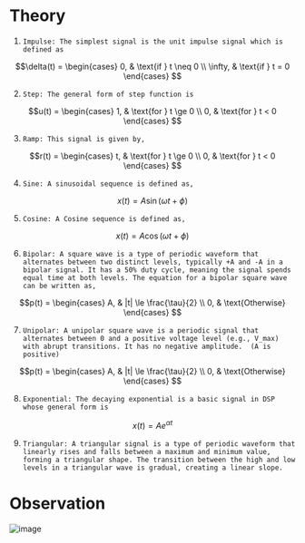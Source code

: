 # Theory
 1. 	Impulse: The simplest signal is the unit impulse signal which is defined as
$$\delta(t) = 
\begin{cases} 
0, & \text{if } t \neq 0 \\ 
\infty, & \text{if } t = 0 
\end{cases}
$$

2.     Step: The general form of step function is
$$u(t) = 
\begin{cases} 
1, & \text{for } t \ge 0 \\ 
0, & \text{for } t < 0 
\end{cases}
$$

3.     Ramp: This signal is given by,

$$r(t) = 
\begin{cases} 
t, & \text{for } t \ge 0 \\ 
0, & \text{for } t < 0 
\end{cases}
$$

4.     Sine: A sinusoidal sequence is defined as,

$$x(t) = A \sin(\omega t + \phi)$$

5.     Cosine: A Cosine sequence is defined as,

$$x(t) = A \cos(\omega t + \phi)$$

6.     Bipolar: A square wave is a type of periodic waveform that alternates between two distinct levels, typically +A and -A in a bipolar signal. It has a 50% duty cycle, meaning the signal spends equal time at both levels. The equation for a bipolar square wave can be written as,

$$p(t) = 
\begin{cases} 
A, & |t| \le \frac{\tau}{2} \\ 
0, & \text{Otherwise} 
\end{cases}
$$

7.     Unipolar: A unipolar square wave is a periodic signal that alternates between 0 and a positive voltage level (e.g., V_max) with abrupt transitions. It has no negative amplitude.  (A is positive)

$$p(t) = 
\begin{cases} 
A, & |t| \le \frac{\tau}{2} \\ 
0, & \text{Otherwise} 
\end{cases}
$$

8.     Exponential: The decaying exponential is a basic signal in DSP whose general form is

$$x(t) = A e^{\alpha t}$$

9.     Triangular: A triangular signal is a type of periodic waveform that linearly rises and falls between a maximum and minimum value, forming a triangular shape. The transition between the high and low levels in a triangular wave is gradual, creating a linear slope.



# Observation 

![image](https://github.com/user-attachments/assets/28f32018-d6be-419f-8e3d-00131812dd64)
